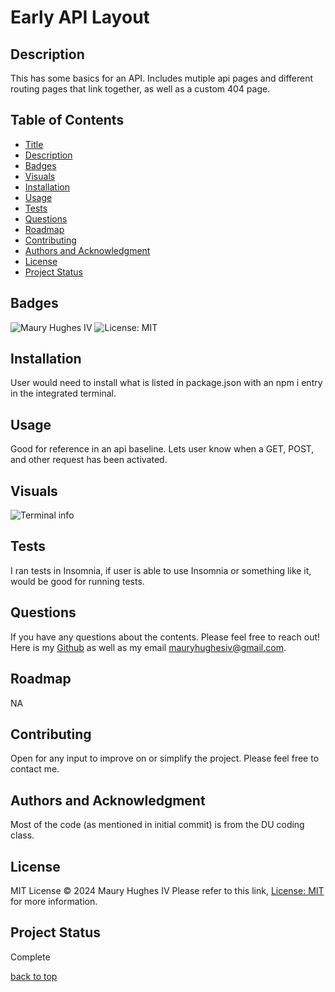 <a id="title"></a>
# Early API Layout 

<a id="description"></a>
## Description
This has some basics for an API. Includes mutiple api pages and different routing pages that link together, as well as a custom 404 page.

## Table of Contents
- [Title](#title)
- [Description](#description)
- [Badges](#badges)
- [Visuals](#visuals)
- [Installation](#installation)
- [Usage](#usage)
- [Tests](#tests)
- [Questions](#questions)
- [Roadmap](#roadmap)
- [Contributing](#contributing)
- [Authors and Acknowledgment](#acknowledgment)
- [License](#license)
- [Project Status](#status)

<a id="badges"></a>
## Badges
![Maury Hughes IV](https://img.shields.io/badge/Maury%20Hughes%20IV-5A2BE2)
![License: MIT](https://img.shields.io/badge/License-MIT-yellow.svg)

<a id="installation"></a>
## Installation
User would need to install what is listed in package.json with an npm i entry in the integrated terminal.

<a id="usage"></a>
## Usage
Good for reference in an api baseline. Lets user know when a GET, POST, and other request has been activated.

<a id="Visuals"></a>
## Visuals
![Terminal info](https://github.com/MauryIV/early-api-layout/assets/146037880/9a601de7-c96e-4eed-b1f3-0c2b840abd67)

<a id="tests"></a>
## Tests
I ran tests in Insomnia, if user is able to use Insomnia or something like it, would be good for running tests.

<a id="questions"></a>
## Questions
If you have any questions about the contents. Please feel free to reach out!
Here is my [Github](https://github.com/MauryIV) as well as my email <mauryhughesiv@gmail.com>.

<a id="roadmap"></a>
## Roadmap
NA

<a id="contributing"></a>
## Contributing
Open for any input to improve on or simplify the project. Please feel free to contact me.

<a id="acknowledgment"></a>
## Authors and Acknowledgment
Most of the code (as mentioned in initial commit) is from the DU coding class.

<a id="license"></a>
## License
MIT License © 2024 Maury Hughes IV
Please refer to this link, [License: MIT](https://opensource.org/licenses/MIT) for more information.

<a id="status"></a>
## Project Status
Complete

[back to top](#title)
